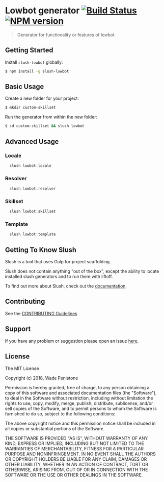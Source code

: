 # Lowbot generator [![Build Status](https://secure.travis-ci.org/Truemedia/slush-lowbot.png?branch=master)](https://travis-ci.org/Truemedia/slush-lowbot) [![NPM version](https://badge-me.herokuapp.com/api/npm/slush-lowbot.png)](http://badges.enytc.com/for/npm/slush-lowbot)

> Generator for functionality or features of lowbot


## Getting Started

Install `slush-lowbot` globally:

```bash
$ npm install -g slush-lowbot
```

## Basic Usage

Create a new folder for your project:

```bash
$ mkdir custom-skillset
```

Run the generator from within the new folder:

```bash
$ cd custom-skillset && slush lowbot
```

## Advanced Usage
### Locale
```bash
  slush lowbot:locale
```

### Resolver
```bash
  slush lowbot:resolver
```

### Skillset
```bash
  slush lowbot:skillset
```

### Template
```bash
  slush lowbot:template
```

## Getting To Know Slush

Slush is a tool that uses Gulp for project scaffolding.

Slush does not contain anything "out of the box", except the ability to locate installed slush generators and to run them with liftoff.

To find out more about Slush, check out the [documentation](https://github.com/slushjs/slush).

## Contributing

See the [CONTRIBUTING Guidelines](https://github.com/Truemedia/slush-lowbot/blob/master/CONTRIBUTING.md)

## Support
If you have any problem or suggestion please open an issue [here](https://github.com/Truemedia/slush-lowbot/issues).

## License

The MIT License

Copyright (c) 2018, Wade Penistone

Permission is hereby granted, free of charge, to any person
obtaining a copy of this software and associated documentation
files (the "Software"), to deal in the Software without
restriction, including without limitation the rights to use,
copy, modify, merge, publish, distribute, sublicense, and/or sell
copies of the Software, and to permit persons to whom the
Software is furnished to do so, subject to the following
conditions:

The above copyright notice and this permission notice shall be
included in all copies or substantial portions of the Software.

THE SOFTWARE IS PROVIDED "AS IS", WITHOUT WARRANTY OF ANY KIND,
EXPRESS OR IMPLIED, INCLUDING BUT NOT LIMITED TO THE WARRANTIES
OF MERCHANTABILITY, FITNESS FOR A PARTICULAR PURPOSE AND
NONINFRINGEMENT. IN NO EVENT SHALL THE AUTHORS OR COPYRIGHT
HOLDERS BE LIABLE FOR ANY CLAIM, DAMAGES OR OTHER LIABILITY,
WHETHER IN AN ACTION OF CONTRACT, TORT OR OTHERWISE, ARISING
FROM, OUT OF OR IN CONNECTION WITH THE SOFTWARE OR THE USE OR
OTHER DEALINGS IN THE SOFTWARE.
